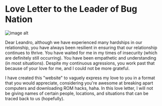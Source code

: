 # Love Letter to the Leader of Bug Nation  
![image alt](https://github.com/jasbuggie/jasbuggie.github.io/blob/da14ff94ca1bbf1ac0a4052f2ed45db764f02e6c/image.PNG) 

Dear Leandro, although we have experienced many hardships in our relationship, you have always been resilient in ensuring that our relationship continues to thrive. You have waited for me in my times of insecurity (which are definitely still occurring). You have been empathetic and understanding (in most situations). Despite my continuous agressions, you work past that because of your love for me, and I could not be more grateful. 

I have created this "website" to vaguely express my love to you in a format that you would appreciate, considering you're awesome at breaking apart computers and downloading ROM hacks, haha. In this love letter, I will not be giving names of certain people, locations, and situations that can be traced back to us (hopefully). 
